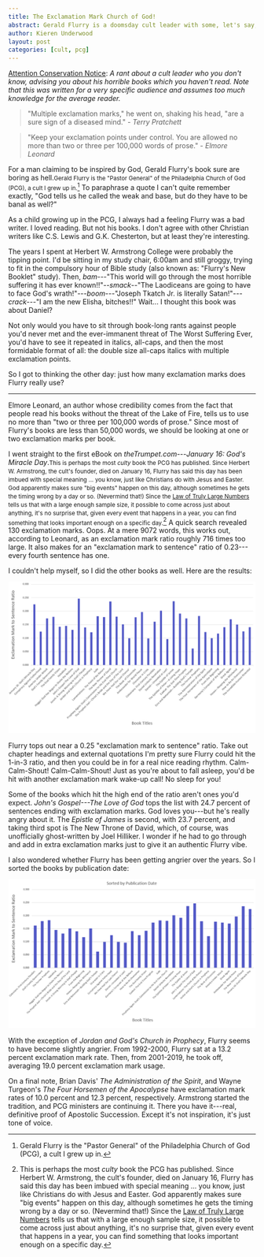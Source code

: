 ```yaml
---
title: The Exclamation Mark Church of God!
abstract: Gerald Flurry is a doomsday cult leader with some, let's say, poor writing habits. I thought he used too many exclamation marks. So I counted them.
author: Kieren Underwood
layout: post
categories: [cult, pcg]
---
```


<div class='toc'>
</div>

<a href="http://www.viridiandesign.org/notes/1-25/Note%2000002.txt">Attention Conservation Notice</a>: *A rant about a cult leader who you don't know, advising you about his horrible books which you haven't read. Note that this was written for a very specific audience and assumes too much knowledge for the average reader.*

<blockquote>
"Multiple exclamation marks," he went on, shaking his head, "are a sure sign of a diseased mind." - <em>Terry Pratchett</em>
</blockquote>
<blockquote>
"Keep your exclamation points under control. You are allowed no more than two or three per 100,000 words of prose." - <em>Elmore Leonard</em>
</blockquote>

For a man claiming to be inspired by God, Gerald Flurry's book sure are boring as hell.<small>Gerald Flurry is the "Pastor General" of the Philadelphia Church of God (PCG), a cult I grew up in.</small>[^1] To paraphrase a quote I can't quite remember exactly, "God tells us he called the weak and base, but do they have to be banal as well?" 

As a child growing up in the PCG, I always had a feeling Flurry was a bad writer. I loved reading. But not his books. I don't agree with other Christian writers like C.S. Lewis and G.K. Chesterton, but at least they're interesting.

The years I spent at Herbert W. Armstrong College were probably the tipping point. I'd be sitting in my study chair, 6:00am and still groggy, trying to fit in the compulsory hour of Bible study (also known as: "Flurry's New Booklet" study). Then, *bam*---"This world will go through the most horrible suffering it has ever known!!"--*smack*--"The Laodiceans are going to have to face God's wrath!"---*boom*---"Joseph Tkatch Jr. is literally Satan!"---*crack*---"I am the new Elisha, bitches!!" Wait... I thought this book was about Daniel?

Not only would you have to sit through book-long rants against people you'd never met and the ever-immanent threat of The Worst Suffering Ever, you'd have to see it repeated in italics, all-caps, and then the most formidable format of all: the double size all-caps italics with multiple exclamation points. 

So I got to thinking the other day: just how many exclamation marks does Flurry really use?

<hr>

Elmore Leonard, an author whose credibility comes from the fact that people read his books without the threat of the Lake of Fire, tells us to use no more than "two or three per 100,000 words of prose." Since most of Flurry's books are less than 50,000 words, we should be looking at one or two exclamation marks per book. 

I went straight to the first eBook on *theTrumpet.com*---*January 16: God's Miracle Day*.<small>This is perhaps the most <em>culty</em> book the PCG has published. Since Herbert W. Armstrong, the cult's founder, died on January 16, Flurry has said this day has been imbued with special meaning ... you know, just like Christians do with Jesus and Easter. God apparently makes sure "big events" happen on this day, although sometimes he gets the timing wrong by a day or so. (Nevermind that!) Since the <a href="https://www.gwern.net/Littlewood">Law of Truly Large Numbers</a> tells us that with a large enough sample size, it possible to come across just about anything, it's no surprise that, given every event that happens in a year, you can find something that looks important enough on a specific day.</small>[^2] A quick search revealed 130 exclamation marks. Oops. At a mere 9072 words, this works out, according to Leonard, as an exclamation mark ratio roughly 716 times too large.  It also makes for an "exclamation mark to sentence" ratio of 0.23---every fourth sentence has one. 

I couldn't help myself, so I did the other books as well. Here are the results:

<img src="/../assets/images/exclamation1.png" alt="Gerald Flurry's Exclamation Mark Ratios">

Flurry tops out near a 0.25 "exclamation mark to sentence" ratio. Take out chapter headings and external quotations I'm pretty sure Flurry could hit the 1-in-3 ratio, and then you could be in for a real nice reading rhythm. Calm-Calm-Shout! Calm-Calm-Shout! Just as you're about to fall asleep, you'd be hit with another exclamation mark wake-up call! No sleep for you!

Some of the books which hit the high end of the ratio aren't ones you'd expect. *John's Gospel---The Love of God* tops the list with 24.7 percent of sentences ending with exclamation marks. God loves you---but he's really angry about it. The *Epistle of James* is second, with 23.7 percent, and taking third spot is The New Throne of David, which, of course, was unofficially ghost-written by Joel Hilliker. I wonder if he had to go through and add in extra exclamation marks just to give it an authentic Flurry vibe. 

I also wondered whether Flurry has been getting angrier over the years. So I sorted the books by publication date:

<img src="/../assets/images/exclamation2.png" alt="Gerald Flurry's Exclamation Mark Ratios Sorted By Publication Date">

With the exception of *Jordan and God's Church in Prophecy*, Flurry seems to have become slightly angrier. From 1992-2000, Flurry sat at a 13.2 percent exclamation mark rate. Then, from 2001-2019, he took off, averaging 19.0 percent exclamation mark usage. 

On a final note, Brian Davis' *The Administration of the Spirit*, and Wayne Turgeon's *The Four Horsemen of the Apocalypse* have exclamation mark rates of 10.0 percent and 12.3 percent, respectively. Armstrong started the tradition, and PCG ministers are continuing it. There you have it---real, definitive proof of Apostolic Succession. Except it's not inspiration, it's just tone of voice.



[^1]: Gerald Flurry is the "Pastor General" of the Philadelphia Church of God (PCG), a cult I grew up in.
[^2]: This is perhaps the most <em>culty</em> book the PCG has published. Since Herbert W. Armstrong, the cult's founder, died on January 16, Flurry has said this day has been imbued with special meaning ... you know, just like Christians do with Jesus and Easter. God apparently makes sure "big events" happen on this day, although sometimes he gets the timing wrong by a day or so. (Nevermind that!) Since the <a href="https://www.gwern.net/Littlewood">Law of Truly Large Numbers</a> tells us that with a large enough sample size, it possible to come across just about anything, it's no surprise that, given every event that happens in a year, you can find something that looks important enough on a specific day.
